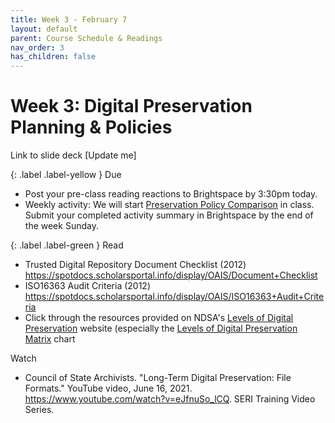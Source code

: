 ```yaml
---
title: Week 3 - February 7
layout: default
parent: Course Schedule & Readings
nav_order: 3
has_children: false
---
```


# Week 3: Digital Preservation Planning & Policies

Link to slide deck [Update me]

{: .label .label-yellow }
Due
* Post your pre-class reading reactions to Brightspace by 3:30pm today.
* Weekly activity: We will start <a href="https://digital-archives.github.io/HISTGA1011/activities/policy_comparison.html" target="_blank">Preservation Policy Comparison</a> in class. Submit your completed activity summary in Brightspace by the end of the week Sunday.

{: .label .label-green }
Read
* Trusted Digital Repository Document Checklist (2012) <a href="https://spotdocs.scholarsportal.info/display/OAIS/Document+Checklist" target="_blank">https://spotdocs.scholarsportal.info/display/OAIS/Document+Checklist</a>
* ISO16363 Audit Criteria (2012) <a href="https://spotdocs.scholarsportal.info/display/OAIS/ISO16363+Audit+Criteria" target="_blank">https://spotdocs.scholarsportal.info/display/OAIS/ISO16363+Audit+Criteria</a>
* Click through the resources provided on NDSA's <a href="https://ndsa.org/publications/levels-of-digital-preservation/" target="_blank">Levels of Digital Preservation</a> website (especially the <a href="https://osf.io/36xfy" target="_blank">Levels of Digital Preservation Matrix</a> chart

Watch
* Council of State Archivists. "Long-Term Digital Preservation: File Formats." YouTube video, June 16, 2021. <a href="https://www.youtube.com/watch?v=eJfnuSo_lCQ" target="_blank">https://www.youtube.com/watch?v=eJfnuSo_lCQ</a>. SERI Training Video Series.
